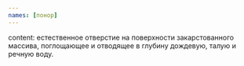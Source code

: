 ```yaml
---
names: [понор]
---
```


content: естественное отверстие на поверхности закарстованного массива, поглощающее и отводящее в глубину дождевую, талую и речную воду.

